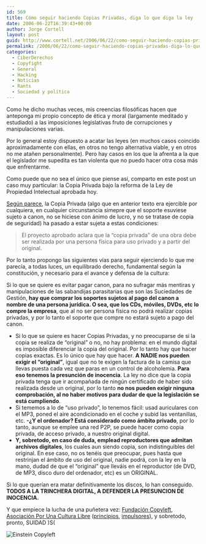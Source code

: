 ```yaml
---
id: 569
title: Cómo seguir haciendo Copias Privadas, diga lo que diga la ley
date: 2006-06-22T16:39:43+00:00
author: Jorge Cortell
layout: post
guid: http://www.cortell.net/2006/06/22/como-seguir-haciendo-copias-privadas-diga-lo-que-diga-la-ley/
permalink: /2006/06/22/como-seguir-haciendo-copias-privadas-diga-lo-que-diga-la-ley/
categories:
  - CiberDerechos
  - Copyfight
  - General
  - Hacking
  - Noticias
  - Rants
  - Sociedad y polí­tica
---
```

Como he dicho muchas veces, mis creencias filosóficas hacen que anteponga mi propio concepto de ética y moral (largamente meditado y estudiado) a las imposiciones legislativas fruto de corrupciones y manipulaciones varias.

Por lo general estoy dispuesto a acatar las leyes (en muchos casos coincido aproximadamente con ellas, en otros no tengo alternativa viable, y en otros no me atañen personalmente). Pero hay casos en los que la afrenta a la que el legislador me supedita es tan violenta que no puedo hacer otra cosa más que enfrentarme.

Como puede que no sea el único que piense así­, comparto en este post un caso muy particular: la Copia Privada bajo la reforma de la Ley de Propiedad Intelectual aprobada hoy.

<a title="20minutos" target="_blank" href="http://www.20minutos.es/noticia/133768/0/lpi/congreso/canon/">Según parece</a>, la Copia Privada (algo que en anterior texto era ejercible por cualquiera, en cualquier circunstancia simepre que el soporte esuviese sujeto a canon, no se hiciese con ánimo de lucro, y no se tratase de copia de seguridad) ha pasado a estar sujeta a estas condiciones:

> El proyecto aprobado aclara que la &#8220;copia privada&#8221; de una obra debe ser realizada por una persona fí­sica para uso privado y a partir del original.

Por lo tanto propongo las siguientes ví­as para seguir ejerciendo lo que me parecí­a, a todas luces, un equilibrado derecho, fundamental según la constitución, y necesario para el avance y defensa de la cultura:

Si lo que se quiere es evitar pagar canon, para no sufragar más mentiras y manipulaciones de las sabandijas parasitarias que son las Suciedades de Gestión, **hay que comprar los soportes sujetos al pago del canon a nombre de una persona jurí­dica. O sea, que los CDs, móviles, DVDs, etc lo compre la empresa**, que al no ser persona fí­sica no podrá realizar copias privadas, y por lo tanto el soporte que compre no estará sujeto a pago del canon.

  * Si lo que se quiere es hacer Copias Privadas, y no preocuparse de si la copia se realiza de &#8220;original&#8221; o no, no hay problema: en el mundo digital es imposible diferenciar la copia del original. Por lo tanto hay que hacer copias exactas. Es lo único que hay que hacer. **A NADIE nos pueden exigir el &#8220;original&#8221;**, igual que no te exigen la factura de la camisa que llevas puesta cada vez que paras en un control de alcoholemia. **Para eso tenemos la presunción de inocencia**. La ley no dice que la copia privada tenga que ir acompañada de ningún certificado de haber sido realizada desde un original, por lo tanto **no nos pueden exigir ninguna comprobación, al no haber motivos para dudar de que la legislación se está cumpliendo**.
  * Si tememos a lo de &#8220;uso privado&#8221;, lo tenemos fácil: usad auriculares con el MP3, poned el aire acondicionado en el coche y subid las ventanillas, etc. **-¿Y el ordenador? Está considerado como ámbito privado**, por lo tanto, aunque se emplee una red P2P, se puede hacer como copia privada, de acceso privado, a nuestro original digital.
  * **Y, sobretodo, en caso de duda, emplead reproductores que admitan archivos digitales**, los cuales aun siendo copia, son indistinguibles del original. En ese caso, no os tenéis que preocupar, pues hasta que restrinjan el ámbito de uso del original, nadie podrá, con la ley en la mano, dudad de que el &#8220;original&#8221; que lleváis en el reproductor (de DVD, de MP3, disco duro del ordenador, etc) es un ORIGINAL.

Si lo que querí­an era matar definitivamente los discos, lo han conseguido. **TODOS A LA TRINCHERA DIGITAL, A DEFENDER LA PRESUNCION DE INOCENCIA.**

Y que empiece la lucha de una puñetera vez: <a title="Fundación Copyleft" target="_blank" href="http://fundacioncopyleft.org/">Fundación Copyleft</a>, <a title="Asociación Cultura Libre" target="_blank" href="http://estalella.wordpress.com/2006/05/19/sin-portavoces-legitimos-en-la-batalla-del-copyright/">Asociación Por Una Cultura Libre</a> (<a title="principios" target="_blank" href="http://www.escolar.net/wiki/index.php/Principios">principios</a>, <a title="Impulsores" target="_blank" href="http://www.escolar.net/wiki/index.php/Lista_impulsores">impulsores</a>), y sobretodo, pronto, SUIDAD )S(
  
![Einstein Copyleft](http://static.flickr.com/55/127001303_87111810e2.jpg "Einstein Copyleft")